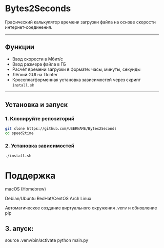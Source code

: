 # Bytes2Seconds

Графический калькулятор времени загрузки файла на основе скорости интернет-соединения.

---

## Функции
- Ввод скорости в Мбит/с  
- Ввод размера файла в ГБ  
- Расчёт времени загрузки в формате: часы, минуты, секунды  
- Лёгкий GUI на Tkinter  
- Кроссплатформенная установка зависимостей через скрипт `install.sh`

---

## Установка и запуск

### 1. Клонируйте репозиторий
```bash
git clone https://github.com/USERNAME/Bytes2Seconds
cd speed2time
```

### 2. Установка зависимостей
```bash
./install.sh
```
# Поддержка
macOS (Homebrew)

Debian/Ubuntu
RedHat/CentOS
Arch Linux

Автоматическое создание виртуального окружения .venv и обновление pip

## 3. апуск:
source .venv/bin/activate
python main.py
